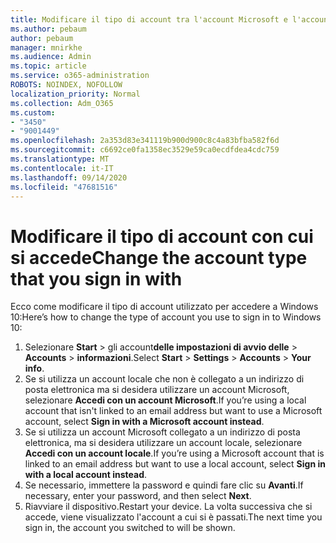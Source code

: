 ```yaml
---
title: Modificare il tipo di account tra l'account Microsoft e l'account locale
ms.author: pebaum
author: pebaum
manager: mnirkhe
ms.audience: Admin
ms.topic: article
ms.service: o365-administration
ROBOTS: NOINDEX, NOFOLLOW
localization_priority: Normal
ms.collection: Adm_O365
ms.custom:
- "3450"
- "9001449"
ms.openlocfilehash: 2a353d83e341119b900d900c8c4a83bfba582f6d
ms.sourcegitcommit: c6692ce0fa1358ec3529e59ca0ecdfdea4cdc759
ms.translationtype: MT
ms.contentlocale: it-IT
ms.lasthandoff: 09/14/2020
ms.locfileid: "47681516"
---
```

# <a name="change-the-account-type-that-you-sign-in-with"></a><span data-ttu-id="a1a3f-102">Modificare il tipo di account con cui si accede</span><span class="sxs-lookup"><span data-stu-id="a1a3f-102">Change the account type that you sign in with</span></span>

<span data-ttu-id="a1a3f-103">Ecco come modificare il tipo di account utilizzato per accedere a Windows 10:</span><span class="sxs-lookup"><span data-stu-id="a1a3f-103">Here’s how to change the type of account you use to sign in to Windows 10:</span></span>

1. <span data-ttu-id="a1a3f-104">Selezionare **Start**  >  gli account**delle impostazioni di avvio delle**  >  **Accounts**  >  **informazioni**.</span><span class="sxs-lookup"><span data-stu-id="a1a3f-104">Select **Start** > **Settings** > **Accounts** > **Your info**.</span></span>
2. <span data-ttu-id="a1a3f-105">Se si utilizza un account locale che non è collegato a un indirizzo di posta elettronica ma si desidera utilizzare un account Microsoft, selezionare **Accedi con un account Microsoft**.</span><span class="sxs-lookup"><span data-stu-id="a1a3f-105">If you’re using a local account that isn't linked to an email address but want to use a Microsoft account, select **Sign in with a Microsoft account instead**.</span></span>
3. <span data-ttu-id="a1a3f-106">Se si utilizza un account Microsoft collegato a un indirizzo di posta elettronica, ma si desidera utilizzare un account locale, selezionare **Accedi con un account locale**.</span><span class="sxs-lookup"><span data-stu-id="a1a3f-106">If you’re using a Microsoft account that is linked to an email address but want to use a local account, select **Sign in with a local account instead**.</span></span>
4. <span data-ttu-id="a1a3f-107">Se necessario, immettere la password e quindi fare clic su **Avanti**.</span><span class="sxs-lookup"><span data-stu-id="a1a3f-107">If necessary, enter your password, and then select **Next**.</span></span>
5. <span data-ttu-id="a1a3f-108">Riavviare il dispositivo.</span><span class="sxs-lookup"><span data-stu-id="a1a3f-108">Restart your device.</span></span> <span data-ttu-id="a1a3f-109">La volta successiva che si accede, viene visualizzato l'account a cui si è passati.</span><span class="sxs-lookup"><span data-stu-id="a1a3f-109">The next time you sign in, the account you switched to will be shown.</span></span>